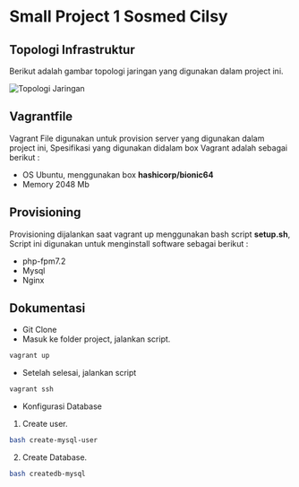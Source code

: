# Small Project 1 Sosmed Cilsy

## Topologi Infrastruktur
Berikut adalah gambar topologi jaringan yang digunakan dalam project ini.

![Topologi Jaringan](https://drive.google.com/file/d/1Ryk1jekqumOf9oOczDgQ8LJgBZNTbT9E/view?usp=sharing)

## Vagrantfile
Vagrant File digunakan untuk provision server yang digunakan dalam project ini, Spesifikasi yang digunakan didalam box Vagrant adalah sebagai berikut :
  * OS Ubuntu, menggunakan box **hashicorp/bionic64**
  * Memory 2048 Mb
  
 ## Provisioning
 Provisioning dijalankan saat vagrant up menggunakan bash script **setup.sh**, Script ini digunakan untuk menginstall software sebagai berikut :
  * php-fpm7.2
  * Mysql
  * Nginx
  
 ## Dokumentasi
  * Git Clone 
  * Masuk ke folder project, jalankan script.
   ```bash
   vagrant up
   ```
  * Setelah selesai, jalankan script
   ```bash
   vagrant ssh
   ```
  * Konfigurasi Database
  1. Create user.
   ```bash
   bash create-mysql-user
   ```
  2. Create Database.
   ```bash
   bash createdb-mysql



